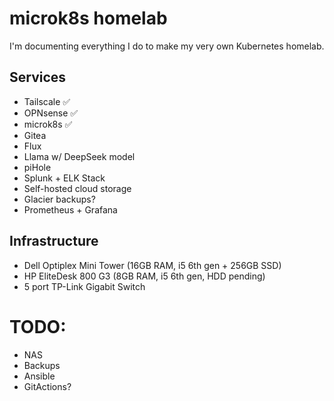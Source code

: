 # microk8s homelab
I'm documenting everything I do to make my very own Kubernetes homelab.

## Services
- Tailscale ✅
- OPNsense ✅
- microk8s ✅
- Gitea
- Flux
- Llama w/ DeepSeek model
- piHole 
- Splunk + ELK Stack
- Self-hosted cloud storage
- Glacier backups?
- Prometheus + Grafana

## Infrastructure
- Dell Optiplex Mini Tower (16GB RAM, i5 6th gen + 256GB SSD)
- HP EliteDesk 800 G3 (8GB RAM, i5 6th gen, HDD pending)
- 5 port TP-Link Gigabit Switch

# TODO:
- NAS
- Backups
- Ansible
- GitActions?
